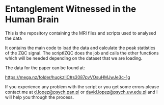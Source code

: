 # Entanglement Witnessed in the Human Brain
This is the repository containing the MRI files and scripts used to analysed the data


It contains the main code to load the data and calculate the peak statistics of the ZQC signal. The scriptIZQC does the job and calls the other functions which will be needed depending on the dataset that we are loading. 

The data for the paper can be found at:

https://mega.nz/folder/hugkzIiC#s3087pvVOsuHMJwJe3c-1g

If you experience any problem with the script or you get some errors please contact me at d.lopez@psych.pan.pl or david.lopez@psych.uw.edu.pl and I will help you through the process.
